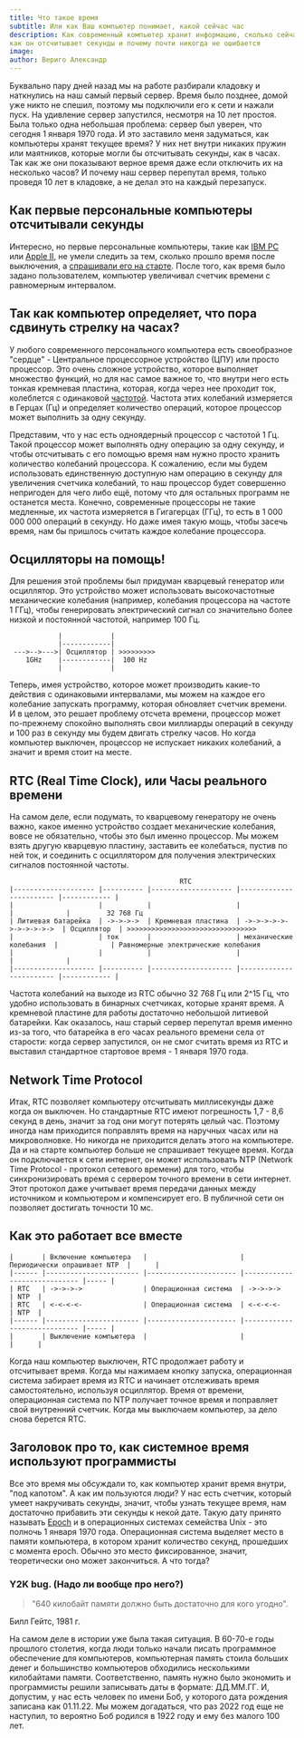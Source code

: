 ```yaml
---
title: Что такое время
subtitle: Или как Ваш компьютер понимает, какой сейчас час
description: Как современный компьютер хранит информацию, сколько сейчас времени,
как он отсчитывает секунды и почему почти никогда не ошибается
image:
author: Вериго Александр
---
```


Буквально пару дней назад мы на работе разбирали кладовку и наткнулись на наш
самый первый сервер. Время было позднее, домой уже никто не спешил, поэтому мы
подключили его к сети и нажали пуск. На удивление сервер запустился, несмотря на
10 лет простоя. Была только одна небольшая проблема: сервер был уверен, что
сегодня 1 января 1970 года. И это заставило меня задуматься, как компьютеры
хранят текущее время? У них нет внутри никаких пружин или маятников, которые
могли бы отсчитывать секунды, как в часах. Так как же они показывают верное
время даже если отключить их на несколько часов? И почему наш сервер перепутал время,
только проведя 10 лет в кладовке, а не делал это на каждый перезапуск.

## Как первые персональные компьютеры отсчитывали секунды

Интересно, но первые персональные компьютеры, такие как
[IBM PC](https://en.wikipedia.org/wiki/IBM_Personal_Computer#Design_process) или
[Apple II](https://en.wikipedia.org/wiki/Apple_II),
не умели следить за тем, сколько прошло время после выключения, а
[спрашивали его на старте](https://www.youtube.com/watch?v=X3aqJQPQKhs).
После того, как время было задано пользователем, компьютер
увеличивал счетчик времени с равномерным интервалом.

## Так как компьютер определяет, что пора сдвинуть стрелку на часах?

У любого современного персонального компьютера есть своеобразное "сердце" -
Центральное процессорное устройство (ЦПУ) или просто процессор. Это очень сложное
устройство, которое выполняет множество функций, но для нас самое важное то, что
внутри него есть тонкая кремневая пластина, которая, когда через нее проходит
ток, колеблется с одинаковой [частотой](https://en.wikipedia.org/wiki/Clock_rate).
Частота этих колебаний измеряется в Герцах (Гц) и определяет количество операций,
которое процессор может выполнить за одну секунду.

Представим, что у нас есть одноядерный процессор с частотой 1 Гц. Такой процессор
может выполнять одну операцию за одну секунду, и чтобы отсчитывать с его помощью
время нам нужно просто хранить количество колебаний процессора. К сожалению,
если мы будем использовать единственную доступную нам операцию в секунду для
увеличения счетчика колебаний, то наш процессор будет совершенно непригоден
для чего либо ещё, потому что для остальных программ не останется места.
Конечно, современные процессоры не такие медленные, их частота измеряется в
Гигагерцах (ГГц), то есть в 1 000 000 000 операций в секунду. Но даже имея
такую мощь, чтобы засечь время, нам бы пришлось считать каждое колебание процессора.

## Осцилляторы на помощь!

Для решения этой проблемы был придуман кварцевый генератор или осциллятор. Это
устройство может использовать высокочастотные механические колебания (например,
колебания процессора на частоте 1 ГГц), чтобы генерировать электрический сигнал
со значительно более низкой и постоянной частотой, например 100 Гц.

```
            |            |
            |------------|
 --->-->--->| Осциллятор | >>>>>>>>>
    1GHz    |------------|  100 Hz
            |            |
```

Теперь, имея устройство, которое может производить какие-то действия с одинаковыми
интервалами, мы можем на каждое его колебание запускать программу, которая обновляет
счетчик времени. И в целом, это решает проблему отсчета времени, процессор
может по-прежнему спокойно выполнять свои миллиарды операций в секунду и 100 раз
в секунду мы будем двигать стрелку часов. Но когда компьютер выключен, процессор
не испускает никаких колебаний, а значит и время стоит на месте.

## RTC (Real Time Clock), или Часы реального времени

На самом деле, если подумать, то кварцевому генератору не очень важно, какое
именно устройство создает механические колебания, вовсе не обязательно, чтобы
это был именно процессор. Мы можем взять другую кварцевую пластину,
заставить ее колебаться, пустив по ней ток, и соединить с осциллятором для
получения электрических сигналов постоянной частоты.

```
                                          RTC
|-------------------- |---------- |-------------------- |------------------------ |------------ |
|                     |           |                     |                         |             |         32 768 Гц
| Литиевая батарейка  | ->->->->  | Кремневая пластина  | ->->->->->->->->->->->  | Осциллятор  | >>>>>>>>>>>>>>>>>>>>>>>>>>>>>>>>
|                     | ток       |                     | механические колебания  |             | Равномерные электрические колебания
|                     |           |                     |                         |             |
|-------------------- |---------- |-------------------- |------------------------ |------------ |
```

Частота колебаний на выходе из RTC обычно 32 768 Гц или 2^15 Гц, что удобно
использовать в бинарных счетчиках, которые хранят время. А кремневой пластине для
работы достаточно небольшой литиевой батарейки. Как оказалось, наш старый сервер
перепутал время именно из-за того, что батарейка в его часах реального времени
села от старости: когда сервер запустился, он не смог считать время из RTC и
выставил стандартное стартовое время - 1 января 1970 года.

## Network Time Protocol

Итак, RTC позволяет компьютеру отсчитывать миллисекунды даже когда он выключен.
Но стандартные RTC имеют погрешность 1,7 - 8,6 секунд в день, значит за год они
могут потерять целый час. Поэтому иногда нам приходится поправлять время на
наручных часах или на микроволновке. Но никогда не приходится делать этого на
компьютере. Да и на старте компьютер больше не спрашивает текущее время. Когда
он подключается к сети интернет, он может использовать NTP (Network Time
Protocol - протокол сетевого времени) для того, чтобы синхронизировать время
с сервером точного времени в сети интернет. Этот протокол даже учитывает время
передачи данных между источником и компьютером и компенсирует его. В публичной
сети он позволяет достигать точности 10 мс.

## Как это работает все вместе

```
|       | Включение компьютера   |                       | Периодически опрашивает NTP  |      |
|------ |----------------------- |---------------------- |----------------------------- |----- |
| RTC   | ->->->->               | Операционная система  | ->->->->                     | NTP  |
| RTC   | <-<-<-<-               | Операционная система  | <-<-<-<-                     | NTP  |
|------ |----------------------- |---------------------- |----------------------------- |----- |
|       | Выключение компьютера  |                       |                              |      |
```

Когда наш компьютер выключен, RTC продолжает работу и отсчитывает время.
Когда мы нажимаем кнопку запуска, операционная система забирает время из RTC и
начинает отслеживать время самостоятельно, используя осциллятор. Время от времени,
операционная система по NTP получает точное время и поправляет свой внутренний счетчик.
Когда мы выключаем компьютер, за дело снова берется RTC.

## Заголовок про то, как системное время используют программисты

Все это время мы обсуждали то, как компьютер хранит время внутри, "под капотом".
А как им пользуются люди? У нас есть счетчик, который умеет накручивать секунды,
значит, чтобы узнать текущее время, нам достаточно прибавить эти секунды к некой
дате. Такую дату принято называть [Epoch](https://en.wikipedia.org/wiki/Epoch_(computing))
и в операционных системах семейства Unix - это полночь 1 января 1970 года.
Операционная система выделяет место в памяти компьютера, в котором хранит
количество секунд, прошедших с момента epoch. Обычно это место фиксированное, значит,
теоретически оно может закончиться. А что тогда?

### Y2K bug. (Надо ли вообще про него?)
> "640 килобайт памяти должно быть достаточно для кого угодно".

Билл Гейтс, 1981 г.

На самом деле в истории уже была такая ситуация. В 60-70-е годы прошлого
столетия, когда люди только начали писать программное обеспечение для
компьютеров, компьютерная память стоила больших денег и большинство
компьютеров обходились несколькими килобайтами памяти. Соответственно, память
нужно было экономить и программисты решили записывать даты в формате: ДД.ММ.ГГ.
И, допустим, у нас есть человек по имени Боб, у которого дата рождения записана как
01.11.22. Мы можем догадаться, что раз 2022 год еще не наступил, то вероятно Боб
родился в 1922 году и ему без малого 100 лет.

